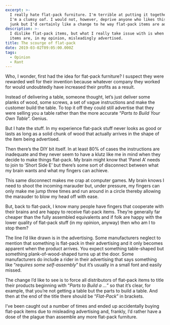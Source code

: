 ```yaml
---
excerpt: >-
  I really hate flat-pack furniture. I'm terrible at putting it together because
  I'm a clumsy oaf. I would not, however, deprive anyone who likes this sort of
  junk but I'd certainly like a change to he way flat-pack items are advertised.
description: >-
  I dislike flat-pack items, but what I really take issue with is when flat-pack
  items are, in my opinion, misleadingly advertised.
title: The scourge of flat-pack
date: 2019-03-02T09:05:00.000Z
tags:
  - Opinion
  - Rant
---
```

Who, I wonder, first had the idea for flat-pack furniture? I suspect they were rewarded well for their invention because whatever company they worked for would undoubtedly have increased their profits as a result.

Instead of delivering a table, someone thought, let’s just deliver some planks of wood, some screws, a set of vague instructions and make the customer build the table. To top it off they could still advertise that they were selling you a table rather than the more accurate “_Parts to Build Your Own Table_”. Genius.

But I hate the stuff. In my experience flat-pack stuff never looks as good or lasts as long as a solid chunk of wood that actually arrives in the shape of the item being advertised.

Then there’s the DIY bit itself. In at least 80% of cases the instructions are inadequate and they never seem to have a klutz like me in mind when they decide to make things flat-pack. My brain might know that ‘Panel A’ needs to join to ’Short Side E’ but there’s some sort of disconnect between what my brain wants and what my fingers can achieve.

This same disconnect makes me crap at computer games. My brain knows I need to shoot the incoming marauder but, under pressure, my fingers can only make me jump three times and run around in a circle thereby allowing the marauder to blow my head off with ease.

But, back to flat-pack, I know many people have fingers that cooperate with their brains and are happy to receive flat-pack items. They’re generally far cheaper than the fully assembled equivalents and if folk are happy with the lower quality of flat-pack stuff (in my opinion, anyway) then who am I to stop them?

The line I’d like drawn is in the advertising. Some manufacturers neglect to mention that something is flat-pack in their advertising and it only becomes apparent when the product arrives. You expect something table-shaped but something plank-of-wood-shaped turns up at the door. Some manufacturers do include a rider in their advertising that says something like “_requires some self-assembly_” but it’s usually in a small font and easily missed.

The change I’d like to see is to force all distributors of flat-pack items to title their products beginning with “_Parts to Build a …_” so that it’s clear, for example, that you’re not getting a table but the parts to build a table. And then at the end of the title there should be “_Flat-Pack_” in brackets.

I’ve been caught out a number of times and ended up accidentally buying flat-pack items due to misleading advertising and, frankly, I’d rather have a dose of the plague than assemble any more flat-pack furniture.

